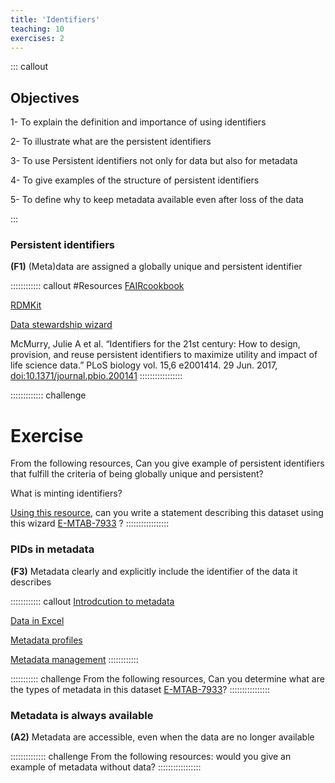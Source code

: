 ```yaml
---
title: 'Identifiers'
teaching: 10
exercises: 2
---
```


::: callout
## Objectives
1- To explain the definition and importance of using identifiers

2- To illustrate what are the persistent identifiers

3- To use Persistent identifiers not only for data but also for metadata

4- To give examples of the structure of persistent identifiers

5- To define why to keep metadata available even after loss of the data

:::


### Persistent identifiers

**(F1)** (Meta)data are assigned a globally unique and persistent identifier

:::::::::::: callout
#Resources
[FAIRcookbook](https://faircookbook.elixir-europe.org/content/recipes/findability/identifiers.html)

[RDMKit](https://rdmkit.elixir-europe.org/identifiers.html)

[Data stewardship wizard](https://researchers.ds-wizard.org/knowledge-models/dsw:root:latest/preview?questionUuid=d21fdb06-22bf-418e-aa40-dc5ef1485f56)

McMurry, Julie A et al. “Identifiers for the 21st century: How to design, provision, and reuse persistent identifiers to maximize utility and impact of life science data.” PLoS biology vol. 15,6 e2001414. 29 Jun. 2017, [doi:10.1371/journal.pbio.200141](https://www.ncbi.nlm.nih.gov/pmc/articles/PMC5490878/)
:::::::::::::::::

::::::::::::: challenge
# Exercise
From the following resources, Can you give example of persistent identifiers that fulfill the criteria of being globally unique and persistent?

What is minting identifiers?

[Using this resource](https://researchers.ds-wizard.org/knowledge-models/dsw:root:latest/preview?questionUuid=d21fdb06-22bf-418e-aa40-dc5ef1485f56), can you write a statement describing this dataset using this wizard [E-MTAB-7933](https://www.ebi.ac.uk/biostudies/arrayexpress/studies/E-MTAB-7933) ?
:::::::::::::::::

### PIDs in metadata

**(F3)** Metadata clearly and explicitly include the identifier of the data it describes

:::::::::::: callout
[Introdcution to metadata](https://carpentries-incubator.github.io/fair-bio-practice/07-data-in-excel/index.html)

[Data in Excel](https://carpentries-incubator.github.io/fair-bio-practice/05-intro-to-metadata/index.html)

[Metadata profiles](https://faircookbook.elixir-europe.org/content/recipes/interoperability/creating-minimal-metadata-profiles.html)

[Metadata management](https://rdmkit.elixir-europe.org/metadata_management.html)
::::::::::::

::::::::::: challenge
From the following resources, Can you determine what are the types of metadata in this dataset [E-MTAB-7933](https://www.ebi.ac.uk/biostudies/arrayexpress/studies/E-MTAB-7933)?
::::::::::::::::


### Metadata is always available

**(A2)** Metadata are accessible, even when the data are no longer available

:::::::::::::: challenge
From the following resources: would you give an example of metadata without data?
:::::::::::::::::
